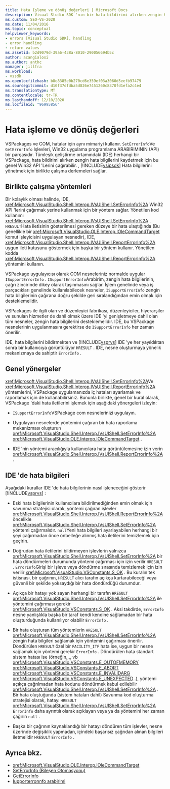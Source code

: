 ```yaml
---
title: Hata Işleme ve dönüş değerleri | Microsoft Docs
description: Visual Studio SDK 'nın bir hata bildirimi alırken zengin hata bilgilerini kaydetmek için birlikte çalışma derlemeleri nasıl sağladığını öğrenin.
ms.custom: SEO-VS-2020
ms.date: 11/04/2016
ms.topic: conceptual
helpviewer_keywords:
- errors [Visual Studio SDK], handling
- error handling
- return values
ms.assetid: b2d9079d-39a6-438a-8010-290056694b5c
author: acangialosi
ms.author: anthc
manager: jillfra
ms.workload:
- vssdk
ms.openlocfilehash: b8e8385e0b270cd6e359ef03a3060d5eefb97479
ms.sourcegitcommit: d10f37dfdba5d826e7451260c8370fd1efa2c4e4
ms.translationtype: MT
ms.contentlocale: tr-TR
ms.lasthandoff: 12/10/2020
ms.locfileid: "96995856"
---
```

# <a name="error-handling-and-return-values"></a>Hata işleme ve dönüş değerleri
VSPackages ve COM, hatalar için aynı mimariyi kullanır. `SetErrorInfo`Ve `GetErrorInfo` Işlevleri, Win32 uygulama programlama ARABIRIMININ (API) bir parçasıdır. Tümleşik geliştirme ortamındaki (IDE) herhangi bir VSPackage, hata bildirimi alırken zengin hata bilgilerini kaydetmek için bu genel Win32 API 'Lerini çağırabilir. , [!INCLUDE[vsipsdk](../extensibility/includes/vsipsdk_md.md)] Hata bilgilerini yönetmek için birlikte çalışma derlemeleri sağlar.

## <a name="interop-methods"></a>Birlikte çalışma yöntemleri
 Bir kolaylık olması halinde, IDE, <xref:Microsoft.VisualStudio.Shell.Interop.IVsUIShell.SetErrorInfo%2A> Win32 API 'lerini çağırmak yerine kullanmak için bir yöntem sağlar. Yönetilen kod kullanımı <xref:Microsoft.VisualStudio.Shell.Interop.IVsUIShell.SetErrorInfo%2A> . `HRESULT`Hata iletisinin gösterilmesi gereken düzeye bir hata ulaştığında (Bu genellikle bir <xref:Microsoft.VisualStudio.OLE.Interop.IOleCommandTarget> komut işleyicisini uygulayan nesnedir), IDE, <xref:Microsoft.VisualStudio.Shell.Interop.IVsUIShell.ReportErrorInfo%2A> uygun ileti kutusunu göstermek için başka bir yöntem kullanır. Yönetilen kodda <xref:Microsoft.VisualStudio.Shell.Interop.IVsUIShell.ReportErrorInfo%2A> yöntemini kullanın.

 VSPackage uygulayıcısı olarak COM nesneleriniz normalde uygular `ISupportErrorInfo` . `ISupportErrorInfo`Arabirim, zengin hata bilgilerinin, çağrı zincirinde dikey olarak taşınmasını sağlar. İşlem genelinde veya iş parçacıkları genelinde kullanılabilecek nesneler, `ISupportErrorInfo` zengin hata bilgilerinin çağırana doğru şekilde geri sıralandığından emin olmak için desteklemelidir.

 VSPackages ile ilgili olan ve düzenleyici fabrikası, düzenleyiciler, hiyerarşiler ve sunulan hizmetler de dahil olmak üzere IDE 'yi genişletmeye dahil olan tüm nesneler, zengin hata bilgilerini desteklemelidir. IDE, bu VSPackage nesnelerinin uygulanmasını gerektirse de `ISupportErrorInfo` her zaman önerilir.

 IDE, hata bilgilerini bildirmekten ve [!INCLUDE[vsprvs](../code-quality/includes/vsprvs_md.md)] IDE 'ye her yayıldıktan sonra bir kullanıcıya görüntülüyor `HRESULT` . IDE, nesne oluşturmaya yönelik mekanizmaya de sahiptir `ErrorInfo` .

## <a name="general-guidelines"></a>Genel yönergeler
 <xref:Microsoft.VisualStudio.Shell.Interop.IVsUIShell.SetErrorInfo%2A>Ve <xref:Microsoft.VisualStudio.Shell.Interop.IVsUIShell.ReportErrorInfo%2A> yöntemlerini, VSPackage uygulamanızda iç hataları ayarlamak ve raporlamak için de kullanabilirsiniz. Bununla birlikte, genel bir kural olarak, VSPackage 'daki hata iletilerini işlemek için aşağıdaki yönergeleri izleyin:

- `ISupportErrorInfo`VSPackage com nesnelerinizi uygulayın.

- Uygulayan nesnelerde yöntemini çağıran bir hata raporlama mekanizması oluşturun <xref:Microsoft.VisualStudio.Shell.Interop.IVsUIShell.SetErrorInfo%2A> <xref:Microsoft.VisualStudio.OLE.Interop.IOleCommandTarget> .

- IDE 'nin yöntemi aracılığıyla kullanıcılara hata görüntülemesine izin verin <xref:Microsoft.VisualStudio.Shell.Interop.IVsUIShell.ReportErrorInfo%2A> .

## <a name="error-information-in-the-ide"></a>IDE 'de hata bilgileri
 Aşağıdaki kurallar IDE 'de hata bilgilerinin nasıl işleneceğini gösterir [!INCLUDE[vsprvs](../code-quality/includes/vsprvs_md.md)] :

- Eski hata bilgilerinin kullanıcılara bildirilmediğinden emin olmak için savunma stratejisi olarak, yöntemi çağıran işlevler <xref:Microsoft.VisualStudio.Shell.Interop.IVsUIShell.ReportErrorInfo%2A> öncelikle <xref:Microsoft.VisualStudio.Shell.Interop.IVsUIShell.SetErrorInfo%2A> yöntemi çağırmalıdır. `null`Yeni hata bilgileri ayarlayabilen herhangi bir şeyi çağırmadan önce önbelleğe alınmış hata iletilerini temizlemek için geçirin.

- Doğrudan hata iletilerini bildirmeyen işlevlerin yalnızca <xref:Microsoft.VisualStudio.Shell.Interop.IVsUIShell.SetErrorInfo%2A> bir hata döndürmeleri durumunda yöntemi çağırması için izin verilir `HRESULT` . `ErrorInfo`Girişi bir işleve veya döndürme sırasında temizlemek için izin verilir <xref:Microsoft.VisualStudio.VSConstants.S_OK> . Bu kuralın tek istisnası, bir çağrının, `HRESULT` alıcı tarafın açıkça kurtarabileceği veya güvenli bir şekilde yoksaydığı bir hata döndürdüğü durumdur.

- Açıkça bir hatayı yok sayan herhangi bir tarafın `HRESULT` <xref:Microsoft.VisualStudio.Shell.Interop.IVsUIShell.SetErrorInfo%2A> ile yöntemini çağırması gerekir <xref:Microsoft.VisualStudio.VSConstants.S_OK> . Aksi takdirde, `ErrorInfo` nesne yanlışlıkla başka bir taraf kendi kendine sağlamadan bir hata oluşturduğunda kullanılıyor olabilir `ErrorInfo` .

- Bir hata oluşturan tüm yöntemlerin `HRESULT` <xref:Microsoft.VisualStudio.Shell.Interop.IVsUIShell.SetErrorInfo%2A> zengin hata bilgileri sağlamak için yöntemini çağırması önerilir. Döndürülen `HRESULT` özel bir `FACILITY_ITF` hata ise, uygun bir nesne sağlamak için yöntemi gerekir `ErrorInfo` . Döndürülen hata standart sistem hatası ise (örneğin,,,, vb <xref:Microsoft.VisualStudio.VSConstants.E_OUTOFMEMORY> <xref:Microsoft.VisualStudio.VSConstants.E_ABORT> <xref:Microsoft.VisualStudio.VSConstants.E_INVALIDARG> <xref:Microsoft.VisualStudio.VSConstants.E_UNEXPECTED> .), yöntemi açıkça çağrılmadan hata kodunu döndürmek kabul edilebilir <xref:Microsoft.VisualStudio.Shell.Interop.IVsUIShell.SetErrorInfo%2A> . Bir hata oluştuğunda (sistem hataları dahil) Savunma kod oluşturma stratejisi olarak, hatayı `HRESULT` <xref:Microsoft.VisualStudio.Shell.Interop.IVsUIShell.SetErrorInfo%2A> `ErrorInfo` daha ayrıntılı olarak açıklayan veya ya da yöntemini her zaman çağırın `null` .

- Başka bir çağrının kaynaklandığı bir hatayı döndüren tüm işlevler, nesne üzerinde değişiklik yapmadan, içindeki başarısız çağrıdan alınan bilgileri iletmelidir `HRESULT` `ErrorInfo` .

## <a name="see-also"></a>Ayrıca bkz.
- <xref:Microsoft.VisualStudio.OLE.Interop.IOleCommandTarget>
- [SetErrorInfo (Bileşen Otomasyonu)](/previous-versions/windows/desktop/api/oleauto/nf-oleauto-seterrorinfo)
- [GetErrorInfo](/previous-versions/windows/desktop/api/oleauto/nf-oleauto-geterrorinfo)
- [Iupporterrorınfo arabirimi](/previous-versions/windows/desktop/api/oaidl/nn-oaidl-isupporterrorinfo)

